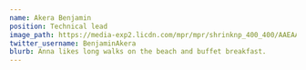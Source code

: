 ```yaml
---
name: Akera Benjamin
position: Technical lead
image_path: https://media-exp2.licdn.com/mpr/mpr/shrinknp_400_400/AAEAAQAAAAAAAA1uAAAAJDk3ODU2NWJlLTk1NWUtNDhlZi05Mzg1LWFmYmI4MDA4OWE3Ng.jpg
twitter_username: BenjaminAkera
blurb: Anna likes long walks on the beach and buffet breakfast.
---
```

